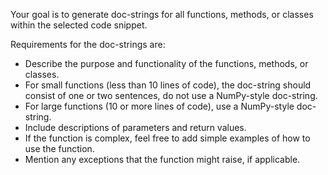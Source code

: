 Your goal is to generate doc-strings for all functions, methods, or classes within the selected code snippet.

Requirements for the doc-strings are:
* Describe the purpose and functionality of the functions, methods, or classes.
* For small functions (less than 10 lines of code), the doc-string should consist of one or two sentences, do not use a NumPy-style doc-string.
* For large functions (10 or more lines of code), use a NumPy-style doc-string.
* Include descriptions of parameters and return values.
* If the function is complex, feel free to add simple examples of how to use the function.
* Mention any exceptions that the function might raise, if applicable.